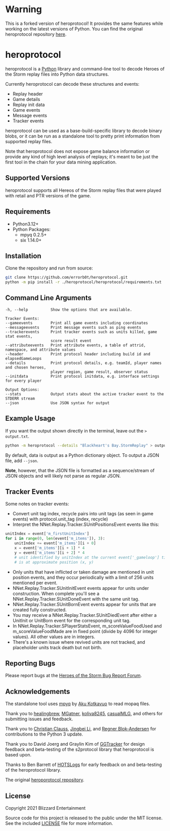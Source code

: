 # Warning

This is a forked version of heroprotocol! It provides the same features while working on the latest versions of Python. You can find the original heroprotocol repository [here](https://github.com/Blizzard/heroprotocol).

# heroprotocol

heroprotocol is a [Python](https://www.python.org/downloads/) library and command-line tool to decode Heroes of the Storm replay files into Python data structures.

Currently heroprotocol can decode these structures and events:

- Replay header
- Game details
- Replay init data
- Game events
- Message events
- Tracker events

heroprotocol can be used as a base-build-specific library to decode binary blobs, or it can be run as a standalone tool
to pretty print information from supported replay files.

Note that heroprotocol does not expose game balance information or provide any kind of high level analysis of replays;
it's meant to be just the first tool in the chain for your data mining application.

## Supported Versions

heroprotocol supports all Hereos of the Storm replay files that were played with retail and PTR versions of the game.

## Requirements

- Python3.12+
- Python Packages:
  - mpyq 0.2.5+
  - six 1.14.0+

## Installation

Clone the repository and run from source:

```bash
git clone https://github.com/errorb0t/heroprotocol.git
python -m pip install -r ./heroprotocol/heroprotocol/requirements.txt
```

## Command Line Arguments

```plain
-h, --help          Show the options that are available.

Tracker Events:
--gameevents        Print all game events including coordinates
--messageevents     Print message events such as ping events
--trackerevents     Print tracker events such as units killed, game stat events,
                    score result event
--attributeevents   Print attribute events, a table of attrid, namespace, and attribute values
--header            Print protocol header including build id and elapsedGameLoops
--details           Print protocol details, e.g. teamId, player names and chosen heroes,
                    player region, game result, observer status
--initdata          Print protocol initdata, e.g. interface settings for every player

Output Options:
--stats             Output stats about the active tracker event to the STDERR stream
--json              Use JSON syntax for output
```

## Example Usage

If you want the output shown directly in the terminal, leave out the `> output.txt`.

```bash
python -m heroprotocol --details "Blackheart's Bay.StormReplay" > output.txt
```

By default, data is output as a Python dictionary object. To output a JSON file, add `--json`.

**Note**, however, that the JSON file is formatted as a sequence/stream of JSON objects and
will likely not parse as regular JSON.

## Tracker Events

Some notes on tracker events:

- Convert unit tag index, recycle pairs into unit tags (as seen in game events) with protocol.unit_tag (index, recycle)
- Interpret the NNet.Replay.Tracker.SUnitPositionsEvent events like this:

```python
unitIndex = event['m_firstUnitIndex']
for i in range(0, len(event['m_items']), 3):
    unitIndex += event['m_items'][i + 0]
    x = event['m_items'][i + 1] * 4
    y = event['m_items'][i + 2] * 4
    # unit identified by unitIndex at the current event['_gameloop'] time
    # is at approximate position (x, y)
```

- Only units that have inflicted or taken damage are mentioned in unit position events, and they occur periodically with a limit of 256 units mentioned per event.
- NNet.Replay.Tracker.SUnitInitEvent events appear for units under construction. When complete you'll see a NNet.Replay.Tracker.SUnitDoneEvent with the same unit tag.
- NNet.Replay.Tracker.SUnitBornEvent events appear for units that are created fully constructed.
- You may receive a NNet.Replay.Tracker.SUnitDiedEvent after either a UnitInit or UnitBorn event for the corresponding unit tag.
- In NNet.Replay.Tracker.SPlayerStatsEvent, m_scoreValueFoodUsed and m_scoreValueFoodMade are in fixed point (divide by 4096 for integer values). All other values are in integers.
- There's a known issue where revived units are not tracked, and placeholder units track death but not birth.

## Reporting Bugs

Please report bugs at the [Heroes of the Storm Bug Report Forum](https://us.forums.blizzard.com/en/heroes/c/bug-report).

## Acknowledgements

The standalone tool uses [mpyq](https://github.com/eagleflo/mpyq) by
[Aku Kotkavuo](https://github.com/eagleflo) to read mopaq files.

Thank you to [healingbrew](https://github.com/healingbrew), [MGatner](https://github.com/mgatner),
[koliva8245](https://github.com/koliva8245), [casualMLG](https://github.com/casualmlg), and others for submitting issues
and feedback.

Thank you to [Christian Clauss](https://github.com/cclauss), [Jingbei Li](https://github.com/petronny), and
[Regner Blok-Andersen](https://github.com/regner) for contributions to the Python 3 update.

Thank you to David Joerg and Graylin Kim of [GGTracker](http://www.ggtracker.com) for design feedback and beta-testing of
the s2protocol library that heroprotocol is based upon.

Thanks to Ben Barrett of [HOTSLogs](http://www.hotslogs.com) for early feedback on and beta-testing of the heroprotocol
library.

The original [heroporotocol repository](github.com/Blizzard/heroprotocol).

## License

Copyright 2021 Blizzard Entertainment

Source code for this project is released to the public under the MIT license.
See the included [LICENSE](LICENSE) file for more information.
